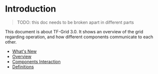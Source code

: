 # Introduction

> TODO: this doc needs to be broken apart in different parts

This document is about TF-Grid 3.0. It shows an overview of the grid regarding operation, and how different components communicate to each other.

- [What's New](grid3_new)
- [Overview](grid3_overview)
- [Components Interaction](grid3_components)
- [Definitions](grid3_definitions)
